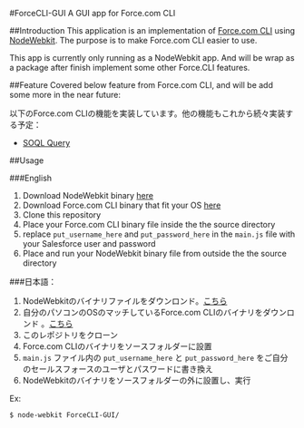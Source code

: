 #ForceCLI-GUI
A GUI app for Force.com CLI

##Introduction
This application is an implementation of [Force.com CLI][4] using [NodeWebkit][1]. The purpose is to make Force.com CLI easier to use.

This app is currently only running as a NodeWebkit app. And will be wrap as a package after finish implement some other Force.CLI features.

##Feature
Covered below feature from Force.com CLI, and will be add some more in the near future: 

以下のForce.com CLIの機能を実装しています。他の機能もこれから続々実装する予定：

 * [SOQL Query][5] 

##Usage

###English

 1. Download NodeWebkit binary [here][2]
 2. Download Force.com CLI binary that fit your OS [here][3]
 3. Clone this repository
 4. Place your Force.com CLI binary file inside the the source directory
 5.	replace `put_username_here` and `put_password_here` in the `main.js` file with your Salesforce user and password
 6. Place and run your NodeWebkit binary file from outside the the source directory

###日本語：

 1.  NodeWebkitのバイナリファイルをダウンロンド。[こちら][2]
 2. 自分のパソコンのOSのマッチしているForce.com CLIのバイナリをダウンロンド 。[こちら][3]
 3. このレポジトリをクローン
 4. Force.com CLIのバイナリをソースフォルダーに設置
 5.	`main.js` ファイル内の `put_username_here` と `put_password_here` をご自分のセールスフォースのユーザとパスワードに書き換え
 6. NodeWebkitのバイナリをソースフォルダーの外に設置し、実行

Ex:

    $ node-webkit ForceCLI-GUI/

[1]: https://github.com/rogerwang/node-webkit
[2]: https://github.com/rogerwang/node-webkit/blob/master/README.md#downloads
[3]: https://github.com/heroku/force/tree/master/binaries
[4]: https://github.com/heroku/force
[5]: http://www.salesforce.com/us/developer/docs/soql_sosl/Content/sforce_api_calls_soql.htm